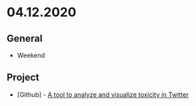 # 04.12.2020

## General

- Weekend

## Project

- \[Github\] - [A tool to analyze and visualize toxicity in Twitter](https://github.com/org-descco/twitter-toxicity-classifier)

